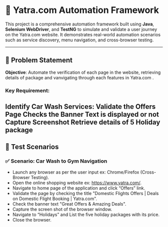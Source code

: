 # 🚗 Yatra.com Automation Framework

This project is a comprehensive automation framework built using **Java**, **Selenium WebDriver**, and **TestNG** to simulate and validate a user journey on the Yatra.com website. It demonstrates real-world automation scenarios such as service discovery, menu navigation, and cross-browser testing.

---

## 🎯 Problem Statement

**Objective**: Automate the verification of each page in the website, retrieving details of package and vanvigating through each features in Yatra.com .

### Key Requirement:
   **Identify Car Wash Services**:
      Validate the Offers Page 
      Checks the Banner Text is displayed or not 
      Capture Screenshot
      Retrieve details of 5 Holiday package
---

## 🧪 Test Scenarios

### ✅ Scenario: Car Wash to Gym Navigation
- Launch any browser as per the user input ex: Chrome/Firefox (Cross-Browser Testing).
- Open the online shopping website ex: https://www.yatra.com/.
- Navigate to home page of the application and click “Offers” link.
- Validate the page by checking the title "Domestic Flights Offers | Deals on Domestic Flight Booking | Yatra.com".
- Check the banner text "Great Offers & Amazing Deals".
- Capture the screen shot of the browser window.
- Navigate to “Holidays” and List the five holiday packages with its price.
- Close the browser.

